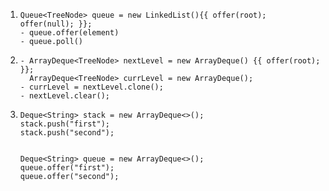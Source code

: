  1. ```
    Queue<TreeNode> queue = new LinkedList(){{ offer(root); offer(null); }};
    - queue.offer(element)
    - queue.poll()
    ```
 2. ```
    - ArrayDeque<TreeNode> nextLevel = new ArrayDeque() {{ offer(root); }};
      ArrayDeque<TreeNode> currLevel = new ArrayDeque();
    - currLevel = nextLevel.clone();
    - nextLevel.clear();
    ```
 3. ```
    Deque<String> stack = new ArrayDeque<>(); 
    stack.push("first"); 
    stack.push("second");


    Deque<String> queue = new ArrayDeque<>(); 
    queue.offer("first"); 
    queue.offer("second");

    ```
 
 




